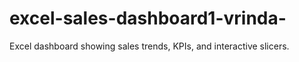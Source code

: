 # excel-sales-dashboard1-vrinda-
Excel dashboard showing sales trends, KPIs, and interactive slicers.
